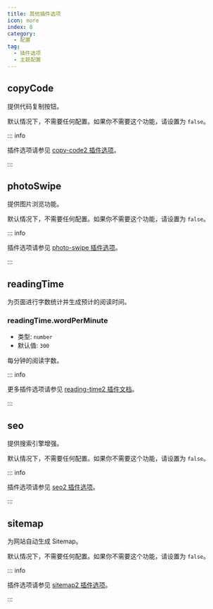 ```yaml
---
title: 其他插件选项
icon: more
index: 8
category:
  - 配置
tag:
  - 插件选项
  - 主题配置
---
```


## copyCode <Badge text="默认启用" />

提供代码复制按钮。

默认情况下，不需要任何配置。如果你不需要这个功能，请设置为 `false`。

::: info

插件选项请参见 [copy-code2 插件选项][copy-code-config]。

:::

## photoSwipe <Badge text="默认启用" />

提供图片浏览功能。

默认情况下，不需要任何配置。如果你不需要这个功能，请设置为 `false`。

::: info

插件选项请参见 [photo-swipe 插件选项][photo-swipe-config]。

:::

## readingTime <Badge text="默认启用" />

为页面进行字数统计并生成预计的阅读时间。

### readingTime.wordPerMinute

- 类型: `number`
- 默认值: `300`

每分钟的阅读字数。

::: info

更多插件选项请参见 [reading-time2 插件文档][reading-time]。

:::

## seo <Badge text="默认启用" />

提供搜索引擎增强。

默认情况下，不需要任何配置。如果你不需要这个功能，请设置为 `false`。

::: info

插件选项请参见 [seo2 插件选项][seo-config]。

:::

## sitemap <Badge text="默认启用" />

为网站自动生成 Sitemap。

默认情况下，不需要任何配置。如果你不需要这个功能，请设置为 `false`。

::: info

插件选项请参见 [sitemap2 插件选项][sitemap-config]。

:::

[copy-code-config]: https://vuepress-theme-hope.github.io/v2/copy-code/zh/config.html
[feed-config]: https://vuepress-theme-hope.github.io/v2/feed/zh/config/
[photo-swipe-config]: https://vuepress-theme-hope.github.io/v2/photo-swipe/zh/config.html
[reading-time]: https://vuepress-theme-hope.github.io/v2/reading-time/zh/
[seo-config]: https://vuepress-theme-hope.github.io/v2/seo/zh/config.html
[sitemap-config]: https://vuepress-theme-hope.github.io/v2/sitemap/zh/config.html
